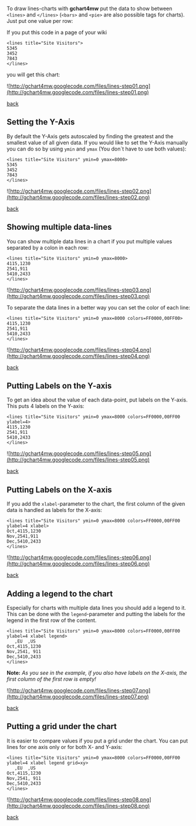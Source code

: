 To draw lines-charts with **gchart4mw** put the data to show between `<lines>` and `</lines>` (`<bars>` and `<pie>` are also possible tags for charts). Just put one value per row:

If you put this code in a page of your wiki

```
<lines title="Site Visitors">
5345
3452
7843
</lines>
```

you will get this chart:

![http://gchart4mw.googlecode.com/files/lines-step01.png](http://gchart4mw.googlecode.com/files/lines-step01.png)

[back](OnlineDocumentation.md)

## Setting the Y-Axis ##

By default the Y-Axis gets autoscaled by finding the greatest and the smallest value of all given data. If you would like to set the Y-Axis manually you can do so by using `ymin` and `ymax` (You don´t have to use both values):

```
<lines title="Site Visitors" ymin=0 ymax=8000>
5345
3452
7843
</lines>
```

![http://gchart4mw.googlecode.com/files/lines-step02.png](http://gchart4mw.googlecode.com/files/lines-step02.png)

[back](OnlineDocumentation.md)

## Showing multiple data-lines ##

You can show multiple data lines in a chart if you put multiple values separated by a colon in each row:

```
<lines title="Site Visitors" ymin=0 ymax=8000>
4115,1230
2541,911
5410,2433
</lines>
```

![http://gchart4mw.googlecode.com/files/lines-step03.png](http://gchart4mw.googlecode.com/files/lines-step03.png)

To separate the data lines in a better way you can set the color of each line:

```
<lines title="Site Visitors" ymin=0 ymax=8000 colors=FF0000,00FF00>
4115,1230
2541,911
5410,2433
</lines>
```

![http://gchart4mw.googlecode.com/files/lines-step04.png](http://gchart4mw.googlecode.com/files/lines-step04.png)

[back](OnlineDocumentation.md)

## Putting Labels on the Y-axis ##

To get an idea about the value of each data-point, put labels on the Y-axis. This puts 4 labels on the Y-axis:

```
<lines title="Site Visitors" ymin=0 ymax=8000 colors=FF0000,00FF00 ylabel=4>
4115,1230
2541,911
5410,2433
</lines>
```

![http://gchart4mw.googlecode.com/files/lines-step05.png](http://gchart4mw.googlecode.com/files/lines-step05.png)

[back](OnlineDocumentation.md)

## Putting Labels on the X-axis ##

If you add the `xlabel`-parameter to the chart, the first column of the given data is handled as labels for the X-axis:

```
<lines title="Site Visitors" ymin=0 ymax=8000 colors=FF0000,00FF00 ylabel=4 xlabel>
Oct,4115,1230
Nov,2541,911
Dec,5410,2433
</lines>
```

![http://gchart4mw.googlecode.com/files/lines-step06.png](http://gchart4mw.googlecode.com/files/lines-step06.png)

[back](OnlineDocumentation.md)

## Adding a legend to the chart ##

Especially for charts with multiple data lines you should add a legend to it. This can be done with the `legend`-parameter and putting the labels for the legend in the first row of the content.

```
<lines title="Site Visitors" ymin=0 ymax=8000 colors=FF0000,00FF00 ylabel=4 xlabel legend>
   ,EU  ,US
Oct,4115,1230
Nov,2541, 911
Dec,5410,2433
</lines>
```

**Note:** _As you see in the example, if you also have labels on the X-axis, the first column of the first row is empty!_

![http://gchart4mw.googlecode.com/files/lines-step07.png](http://gchart4mw.googlecode.com/files/lines-step07.png)

[back](OnlineDocumentation.md)

## Putting a grid under the chart ##

It is easier to compare values if you put a grid under the chart. You can put lines for one axis only or for both X- and Y-axis:

```
<lines title="Site Visitors" ymin=0 ymax=8000 colors=FF0000,00FF00 ylabel=4 xlabel legend grid=xy>
   ,EU  ,US
Oct,4115,1230
Nov,2541, 911
Dec,5410,2433
</lines>
```

![http://gchart4mw.googlecode.com/files/lines-step08.png](http://gchart4mw.googlecode.com/files/lines-step08.png)

[back](OnlineDocumentation.md)